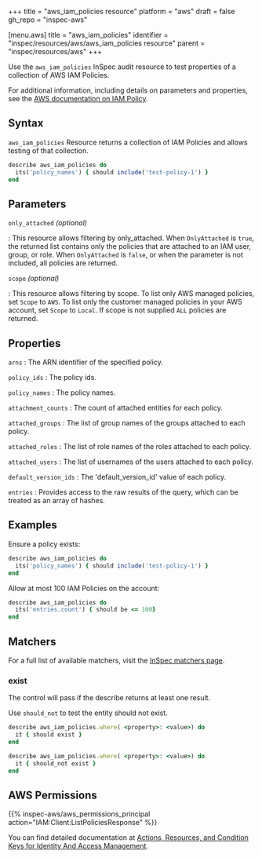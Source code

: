 +++
title = "aws_iam_policies resource"
platform = "aws"
draft = false
gh_repo = "inspec-aws"

[menu.aws]
title = "aws_iam_policies"
identifier = "inspec/resources/aws/aws_iam_policies resource"
parent = "inspec/resources/aws"
+++

Use the `aws_iam_policies` InSpec audit resource to test properties of a collection of AWS IAM Policies.

For additional information, including details on parameters and properties, see the [AWS documentation on IAM Policy](https://docs.aws.amazon.com/IAM/latest/UserGuide/access_policies.html).

## Syntax

`aws_iam_policies` Resource returns a collection of IAM Policies and allows testing of that collection.

```ruby
describe aws_iam_policies do
  its('policy_names') { should include('test-policy-1') }
end
```

## Parameters

`only_attached` _(optional)_

: This resource allows filtering by only_attached.
  When `OnlyAttached` is `true`, the returned list contains only the policies that are attached to an IAM user, group, or role. When `OnlyAttached` is `false`, or when the parameter is not included, all policies are returned.

`scope` _(optional)_

: This resource allows filtering by scope.
  To list only AWS managed policies, set `Scope` to `AWS`. To list only the customer managed policies in your AWS account, set `Scope` to `Local`. If scope is not supplied `ALL` policies are returned.

## Properties

`arns`
: The ARN identifier of the specified policy.

`policy_ids`
: The policy ids.

`policy_names`
: The policy names.

`attachment_counts`
: The count of attached entities for each policy.

`attached_groups`
: The list of group names of the groups attached to each policy.

`attached_roles`
: The list of role names of the roles attached to each policy.

`attached_users`
: The list of usernames of the users attached to each policy.

`default_version_ids`
: The 'default_version_id' value of each policy.

`entries`
: Provides access to the raw results of the query, which can be treated as an array of hashes.

## Examples

Ensure a policy exists:

```ruby
describe aws_iam_policies do
  its('policy_names') { should include('test-policy-1') }
end
```

Allow at most 100 IAM Policies on the account:

```ruby
describe aws_iam_policies do
  its('entries.count') { should be <= 100}
end
```

## Matchers

For a full list of available matchers, visit the [InSpec matchers page](https://www.inspec.io/docs/reference/matchers/).

### exist

The control will pass if the describe returns at least one result.

Use `should_not` to test the entity should not exist.

```ruby
describe aws_iam_policies.where( <property>: <value>) do
  it { should exist }
end
```

```ruby
describe aws_iam_policies.where( <property>: <value>) do
  it { should_not exist }
end
```

## AWS Permissions

{{% inspec-aws/aws_permissions_principal action="IAM:Client:ListPoliciesResponse" %}}

You can find detailed documentation at [Actions, Resources, and Condition Keys for Identity And Access Management](https://docs.aws.amazon.com/IAM/latest/UserGuide/list_identityandaccessmanagement.html).
